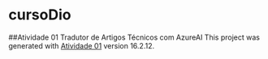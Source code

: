 # cursoDio
##Atividade 01 
Tradutor de Artigos Técnicos com AzureAI
This project was generated with [Atividade 01](https://colab.research.google.com/drive/1quiEj88hlxX5SFD0TEYbLMdEcU81PY9K?usp=sharing) version 16.2.12.
